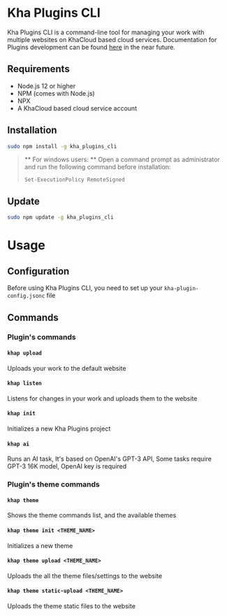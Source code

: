 # Kha Plugins CLI

Kha Plugins CLI is a command-line tool for managing your work with multiple websites on KhaCloud based cloud services.
Documentation for Plugins development can be found [here](https://docs.cyberocean.tn/) in the near future.

## Requirements

- Node.js 12 or higher
- NPM (comes with Node.js)
- NPX
- A KhaCloud based cloud service account

## Installation

```bash
sudo npm install -g kha_plugins_cli
```

> ** For windows users: **
> Open a command prompt as administrator and run the following command before installation:
> ```bach
> Set-ExecutionPolicy RemoteSigned
> ```

## Update
  
```bash
sudo npm update -g kha_plugins_cli
```

# Usage

## Configuration

Before using Kha Plugins CLI, you need to set up your `kha-plugin-config.jsonc` file

## Commands

### Plugin's commands

#### `khap upload`

Uploads your work to the default website

#### `khap listen`

Listens for changes in your work and uploads them to the website

#### `khap init`

Initializes a new Kha Plugins project

#### `khap ai`

Runs an AI task, It's based on OpenAI's GPT-3 API, Some tasks require GPT-3 16K model, OpenAI key is required

### Plugin's theme commands

#### `khap theme`

Shows the theme commands list, and the available themes

#### `khap theme init <THEME_NAME>`

Initializes a new theme

#### `khap theme upload <THEME_NAME>`

Uploads the all the theme files/settings to the website

#### `khap theme static-upload <THEME_NAME>`

Uploads the theme static files to the website